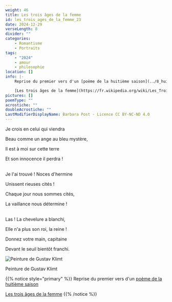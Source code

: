 ```yaml
---
weight: 46
title: Les trois âges de la femme
id: les_trois_ages_de_la_femme_23
date: 2024-12-29
verseLength: 8
divider: ""
categories:
    - Romantisme
    - Portraits
tags:
    - "2024"
    - amour
    - philosophie
location: []
info: |-
    Reprise du premier vers d'un [poème de la huitième saison](../8_huitieme_saison/je_crois_en_lui)

    [Les trois âges de la femme](https://fr.wikipedia.org/wiki/Les_Trois_%C3%82ges_de_la_femme)
pictures: []
poemType: ""
acrostiche: ""
doubleAcrostiche: ""
LastModifierDisplayName: Barbara Post - Licence CC BY-NC-ND 4.0
---
```

Je crois en celui qui viendra

Beau comme un ange au bleu mystère,

Il est à moi sur cette terre

Et son innocence il perdra !

 \
Je l'ai trouvé ! Noces d'hermine

Unissent rieuses cités !

Chaque jour nous sommes cités,

La vaillance nous détermine !

 \
Las ! La chevelure a blanchi,

Elle n'a plus son roi, la reine !

Donnez votre main, capitaine

Devant le seuil bientôt franchi.

<!-- FM:Snippet:Start data:{"id":"_figure","fields":[{"name":"content","value":""}]} -->
![Peinture de Gustav Klimt](https://upload.wikimedia.org/wikipedia/commons/c/c4/Gustav_Klimt_020.jpg?height=480px)
<div class="caption">Peinture de Gustav Klimt</div>

<!-- FM:Snippet:Start data:{"id":"_simpleNotice","fields":[{"name":"content","value":""}]} -->
{{% notice style="primary" %}}
Reprise du premier vers d'un [poème de la huitième saison](../8_huitieme_saison/je_crois_en_lui)

[Les trois âges de la femme](https://fr.wikipedia.org/wiki/Les_Trois_%C3%82ges_de_la_femme)
{{% /notice %}}
<!-- FM:Snippet:End -->